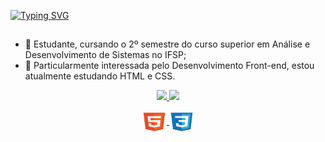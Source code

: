 
[![Typing SVG](https://readme-typing-svg.herokuapp.com/?color=c44b85&size100&center=true&vCenter=true&width=1000&lines=Oi,+eu+sou+a+Stephanie!;Seja+bem+vindo!+☕)](https://git.io/typing-svg)
##

- 🤎 Estudante, cursando o 2º semestre do curso superior em Análise e Desenvolvimento de Sistemas no IFSP;
- 🌱 Particularmente interessada pelo Desenvolvimento Front-end, estou atualmente estudando HTML e CSS.

<div align ="center">
  <a href="http://github.com/stephanievic">
  <img height="140em" src="https://github-readme-stats.vercel.app/api?username=stephanievic&show_icons=true&theme=dracula&incllude_all_commits=true&count_private=true"/>
  <img height="140em" src="https://github-readme-stats.vercel.app/api/top-langs/?username=stephanievic&layout=compact&langs_count=7&theme=dracula"/>
  
<div style="display: inline_block"><br>
  <img align="center" alt="Stephanie-HTML" height="30" width="40" src="https://raw.githubusercontent.com/devicons/devicon/master/icons/html5/html5-original.svg">
  <img align="center" alt="Stephanie-CSS" height="30" width="40" src="https://raw.githubusercontent.com/devicons/devicon/master/icons/css3/css3-original.svg">
</div>
